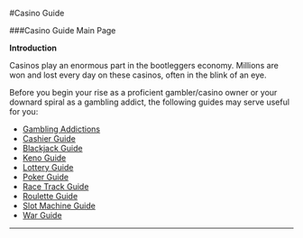 #Casino Guide

###Casino Guide Main Page

**Introduction**

Casinos play an enormous part in the bootleggers economy. Millions are won and lost every day on these casinos, often in the blink of an eye.

Before you begin your rise as a proficient gambler/casino owner or your downard 
spiral as a gambling addict, the following guides may serve useful for you:

* [Gambling Addictions](addiction-guide.md)
* [Cashier Guide](cashier-guide.md)
* [Blackjack Guide](blackjack-guide.md)
* [Keno Guide](keno-guide.md)
* [Lottery Guide](lottery-guide.md)
* [Poker Guide](poker-guide.md)
* [Race Track Guide](racetrack-guide.md)
* [Roulette Guide](roulette-guide.md)
* [Slot Machine Guide](slot-guide.md)
* [War Guide](war-guide.md)

---
